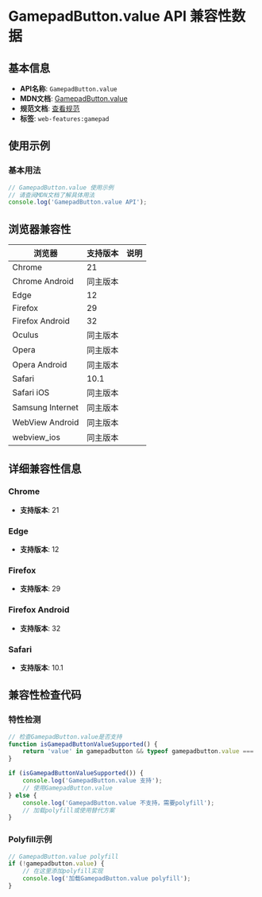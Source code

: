 # GamepadButton.value API 兼容性数据

## 基本信息

- **API名称**: `GamepadButton.value`
- **MDN文档**: [GamepadButton.value](https://developer.mozilla.org/docs/Web/API/GamepadButton/value)
- **规范文档**: [查看规范](https://w3c.github.io/gamepad/#dom-gamepadbutton-value)
- **标签**: `web-features:gamepad`

## 使用示例

### 基本用法

```javascript
// GamepadButton.value 使用示例
// 请查阅MDN文档了解具体用法
console.log('GamepadButton.value API');
```

## 浏览器兼容性

| 浏览器 | 支持版本 | 说明 |
|--------|----------|------|
| Chrome | 21 |  |
| Chrome Android | 同主版本 |  |
| Edge | 12 |  |
| Firefox | 29 |  |
| Firefox Android | 32 |  |
| Oculus | 同主版本 |  |
| Opera | 同主版本 |  |
| Opera Android | 同主版本 |  |
| Safari | 10.1 |  |
| Safari iOS | 同主版本 |  |
| Samsung Internet | 同主版本 |  |
| WebView Android | 同主版本 |  |
| webview_ios | 同主版本 |  |

## 详细兼容性信息

### Chrome

- **支持版本**: 21

### Edge

- **支持版本**: 12

### Firefox

- **支持版本**: 29

### Firefox Android

- **支持版本**: 32

### Safari

- **支持版本**: 10.1

## 兼容性检查代码

### 特性检测

```javascript
// 检查GamepadButton.value是否支持
function isGamepadButtonValueSupported() {
    return 'value' in gamepadbutton && typeof gamepadbutton.value === 'function';
}

if (isGamepadButtonValueSupported()) {
    console.log('GamepadButton.value 支持');
    // 使用GamepadButton.value
} else {
    console.log('GamepadButton.value 不支持，需要polyfill');
    // 加载polyfill或使用替代方案
}
```

### Polyfill示例

```javascript
// GamepadButton.value polyfill
if (!gamepadbutton.value) {
    // 在这里添加polyfill实现
    console.log('加载GamepadButton.value polyfill');
}
```

